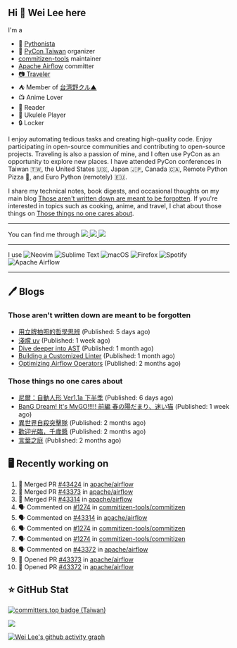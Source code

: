## Hi 👋 Wei Lee here

I'm a

* 🐍 [Pythonista](https://pycon-note.wei-lee.me/)
* 🐍 [PyCon Taiwan](https://tw.pycon.org/) organizer
* [commitizen-tools](https://github.com/commitizen-tools) maintainer
* [Apache Airflow](https://github.com/apache/airflow/) committer
* [📷 Traveler](https://travlog.wei-lee.me/)
* ⛺ Member of [台湾野クル▲](https://twitter.com/Taiwannokuru)
* 📺 Anime Lover
* 📖 Reader
* 🎵 Ukulele Player
* 🔒 Locker

I enjoy automating tedious tasks and creating high-quality code. Enjoy participating in open-source communities and contributing to open-source projects. Traveling is also a passion of mine, and I often use PyCon as an opportunity to explore new places. I have attended PyCon conferences in Taiwan 🇹🇼, the United States 🇺🇸, Japan 🇯🇵, Canada 🇨🇦, Remote Python Pizza 🍕, and Euro Python (remotely) 🇪🇺.

I share my technical notes, book digests, and occasional thoughts on my main blog [Those aren't written down are meant to be forgotten](https://blog.wei-lee.me/). If you're interested in topics such as cooking, anime, and travel, I chat about those things on [Those things no one cares about](https://travlog.wei-lee.me/).


---

<p align="left">
You can find me through
  <a href="https://in.linkedin.com/in/clleew" target="blank">
    <img src="https://img.shields.io/badge/LinkedIn-0077B5?style=for-the-badge&logo=linkedin&logoColor=white" />
  </a>
  <a href="https://twitter.com/clleew" target="blank">
    <img src="https://img.shields.io/badge/Twitter-1DA1F2?style=for-the-badge&logo=twitter&logoColor=white" />
  </a>
  <a href="https://github.com/Lee-W/" target="blank">
    <img src="https://img.shields.io/badge/GitHub-100000?style=for-the-badge&logo=github&logoColor=white" />
  </a>
</p>

---

I use ![Neovim](https://img.shields.io/badge/NeoVim-%2357A143.svg?&style=for-the-badge&logo=neovim&logoColor=white) ![Sublime Text](https://img.shields.io/badge/sublime_text-%23575757.svg?style=for-the-badge&logo=sublime-text&logoColor=important) ![macOS](https://img.shields.io/badge/mac%20os-000000?style=for-the-badge&logo=macos&logoColor=F0F0F0) ![Firefox](https://img.shields.io/badge/Firefox-FF7139?style=for-the-badge&logo=Firefox-Browser&logoColor=white) ![Spotify](https://img.shields.io/badge/Spotify-1ED760?style=for-the-badge&logo=spotify&logoColor=white) ![Apache Airflow](https://img.shields.io/badge/Apache%20Airflow-017CEE?style=for-the-badge&logo=Apache%20Airflow&logoColor=white)

---


## 🖊️ Blogs

### Those aren't written down are meant to be forgotten

* [用立牌拍照的哲學思辨](https://blog.wei-lee.me/posts/gossiping/2024/10/use-acrylic-standees-to-take-photos) (Published: 5 days ago)
* [淺嚐 uv](https://blog.wei-lee.me/posts/tech/2024/10/dabble-uv) (Published: 1 week ago)
* [Dive deeper into AST](https://blog.wei-lee.me/posts/tech/2024/09/dig-into-ast-a-bit-more) (Published: 1 month ago)
* [Building a Customized Linter](https://blog.wei-lee.me/posts/tech/2024/09/check_default_value_of_default_deferrable_through_ast) (Published: 1 month ago)
* [Optimizing Airflow Operators](https://blog.wei-lee.me/posts/tech/2024/08/optimizing-airflow-operators-with-default_deferrable) (Published: 2 months ago)

### Those things no one cares about
 
 * [尼爾：自動人形 Ver1.1a 下半季](https://travlog.wei-lee.me/posts/review/2024/10/nier-automata) (Published: 6 days ago)
 * [BanG Dream! It&#39;s MyGO!!!!! 前編 春の陽だまり、迷い猫](https://travlog.wei-lee.me/posts/review/2024/10/band-dream-it-s-my-go-movie-1) (Published: 1 week ago)
 * [異世界自殺突擊隊](https://travlog.wei-lee.me/posts/review/2024/08/Suicide-Squad-ISEKAI) (Published: 2 months ago)
 * [歡迎光臨，千歲醬](https://travlog.wei-lee.me/posts/review/2024/08/okoshiyasu-chitose-chan) (Published: 2 months ago)
 * [言葉之庭](https://travlog.wei-lee.me/posts/review/2024/08/the-garden-of-words) (Published: 2 months ago)

## 🖥️ Recently working on

1. 🎉 Merged PR [#43424](https://github.com/apache/airflow/pull/43424) in [apache/airflow](https://github.com/apache/airflow)
2. 🎉 Merged PR [#43373](https://github.com/apache/airflow/pull/43373) in [apache/airflow](https://github.com/apache/airflow)
3. 🎉 Merged PR [#43314](https://github.com/apache/airflow/pull/43314) in [apache/airflow](https://github.com/apache/airflow)
4. 🗣 Commented on [#1274](https://github.com/commitizen-tools/commitizen/pull/1274#issuecomment-2439341229) in [commitizen-tools/commitizen](https://github.com/commitizen-tools/commitizen)
5. 🗣 Commented on [#43314](https://github.com/apache/airflow/pull/43314#issuecomment-2439246339) in [apache/airflow](https://github.com/apache/airflow)
6. 🗣 Commented on [#1274](https://github.com/commitizen-tools/commitizen/pull/1274#issuecomment-2439244164) in [commitizen-tools/commitizen](https://github.com/commitizen-tools/commitizen)
7. 🗣 Commented on [#1274](https://github.com/commitizen-tools/commitizen/pull/1274#issuecomment-2439237673) in [commitizen-tools/commitizen](https://github.com/commitizen-tools/commitizen)
8. 🗣 Commented on [#43372](https://github.com/apache/airflow/pull/43372#issuecomment-2439236077) in [apache/airflow](https://github.com/apache/airflow)
9. 💪 Opened PR [#43373](https://github.com/apache/airflow/pull/43373) in [apache/airflow](https://github.com/apache/airflow)
10. 💪 Opened PR [#43372](https://github.com/apache/airflow/pull/43372) in [apache/airflow](https://github.com/apache/airflow)


## ⭐ GitHub Stat

[![committers.top badge (Taiwan)](https://user-badge.committers.top/taiwan_public/Lee-W.svg)](https://user-badge.committers.top/taiwan_public/Lee-W)

[![](https://github-readme-stats.vercel.app/api?username=Lee-W&show_icons=true&hide_title=true&cache_seconds=86400)](https://github.com/anuraghazra/github-readme-stats)

[![Wei Lee's github activity graph](https://github-readme-activity-graph.vercel.app/graph?username=Lee-W&theme=dracula)](https://github.com/ashutosh00710/github-readme-activity-graph)
